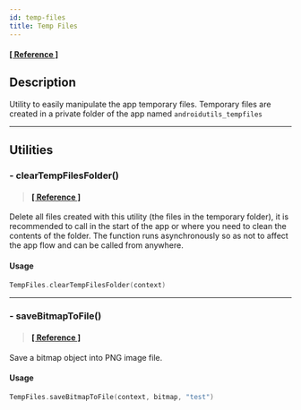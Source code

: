 ```yaml
---
id: temp-files
title: Temp Files
---
```


#### <a href="../reference/androidutils/com.jeovanimartinez.androidutils.filesystem.tempfiles/-temp-files/index.html" target="_blank"><b>[ Reference ]</b></a>

## Description

Utility to easily manipulate the app temporary files. Temporary files are created in a private folder of the app named `androidutils_tempfiles`

---

## Utilities

### - clearTempFilesFolder()

> #### <a href="../reference/androidutils/com.jeovanimartinez.androidutils.filesystem.tempfiles/-temp-files/clear-temp-files-folder.html" target="_blank"><b>[ Reference ]</b></a>

Delete all files created with this utility (the files in the temporary folder), it is recommended to call in the start of the app or where you need to 
clean the contents of the folder. The function runs asynchronously so as not to affect the app flow and can be called from anywhere.

#### Usage

```kotlin
TempFiles.clearTempFilesFolder(context)
```

---

### - saveBitmapToFile()

> #### <a href="../reference/androidutils/com.jeovanimartinez.androidutils.filesystem.tempfiles/-temp-files/save-bitmap-to-file.html" target="_blank"><b>[ Reference ]</b></a>

Save a bitmap object into PNG image file.

#### Usage

```kotlin
TempFiles.saveBitmapToFile(context, bitmap, "test")
```
